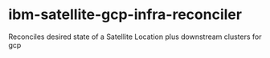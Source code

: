 # ibm-satellite-gcp-infra-reconciler
Reconciles desired state of a Satellite Location plus downstream clusters for gcp
